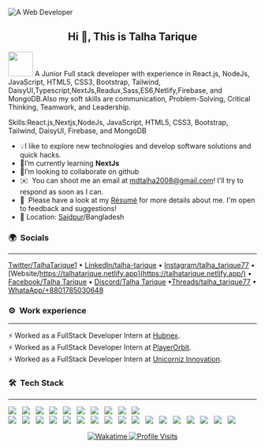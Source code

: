 ![A Web Developer](https://i.ibb.co/68W7wQf/WEB-DEVELOPER-2.gif)

<h2 align="center">Hi 👋, This is Talha Tarique</h2> 
<img src="https://media.giphy.com/media/mGcNjsfWAjY5AEZNw6/giphy.gif" width="50">
A Junior Full stack developer with experience in React.js, NodeJs, JavaScript, HTML5, CSS3, Bootstrap, Tailwind, DaisyUI,Typescript,NextJs,Readux,Sass,ES6,Netlify,Firebase, and MongoDB.Also my soft skills are communication, Problem-Solving, Critical Thinking, Teamwork, and Leadership.

Skills:React.js,Nextjs,NodeJs, JavaScript, HTML5, CSS3, Bootstrap, Tailwind, DaisyUI, Firebase, and MongoDB

- 💡I like to explore new technologies and develop software solutions and quick hacks.
- 🌱I’m currently learning **NextJs**
- 👯I’m looking to collaborate on github 
- ✉️ &nbsp;You can shoot me an email at mdtalha2008@gmail.com! I'll try to respond as soon as I can.
- 📄 &nbsp;Please have a look at my [Résumé](https://drive.google.com/file/d/1BO9x03glGUpAyf3S3UMyydXzzTmY6d_j/view?usp=sharing) for more details about me. I'm open to feedback and suggestions!
- 📍 Location: [Saidpur](https://maps.app.goo.gl/sjkFKXa5FGPwc2rg9)/Bangladesh
  
### 🌍 &nbsp;Socials
---
[Twitter/TalhaTarique1](https://twitter.com/TalhaTarique1) &bullet; [LinkedIn/talha-tarique](https://www.linkedin.com/in/talha-tarique/) &bullet; [Instagram/talha_tarique77](https://www.instagram.com/talha_tarique77/) &bullet; [Website/https://talhatarique.netlify.app](https://talhatarique.netlify.app/) &bullet; [Facebook/Talha Tarique](https://www.facebook.com/talha.tarique.5) &bullet; [Discord/Talha Tarique](https://discord.gg/uxpwasKq) &bullet;[Threads/talha_tarique77](https://www.threads.net/@talha_tarique77) &bullet; [WhataApp/+8801785030648](https://wa.link/8bkntc)

### ⚙️ &nbsp;Work experience
---
⚡ Worked as a FullStack Developer Intern at [Hubnex](https://www.hubnex.in/).<br>
⚡ Worked as a FullStack Developer Intern at [PlayerOrbit](https://www.playerorbit.com/).<br>
⚡ Worked as a FullStack Developer Intern at [Unicorniz Innovation](https://unicorninnovations.com/).


### 🛠 &nbsp;Tech Stack
---
<p align="left"> 
<img src="https://img.shields.io/badge/C-A8B9CC?style=flat-square&logo=C&logoColor=white"/> &nbsp;
<img src="https://img.shields.io/badge/JavaScript-F7DF1E?style=flat-square&logo=javascript&logoColor=black"/> &nbsp;
<img src="https://img.shields.io/badge/Bootstrapap-7952B3?style=flat-square&logo=bootstrap&logoColor=white"/> &nbsp;
<img src="https://img.shields.io/badge/CSS3-1572B6?style=flat-square&logo=css3&logoColor=white"/> &nbsp;
<img src="https://img.shields.io/badge/Express-000000?style=flat-square&logo=Express&logoColor=white"/> &nbsp;
<img src="https://img.shields.io/badge/Firebase-FFCA28?style=flat-square&logo=firebase&logoColor=black"/> &nbsp;
<img src="https://img.shields.io/badge/Git-F05032?style=flat-square&logo=git&logoColor=white"/> &nbsp;
<img src="https://img.shields.io/badge/GitHub-181717?style=flat-square&logo=GitHub&logoColor=white"/> &nbsp;
<img src="https://img.shields.io/badge/HTML5-E34F26?style=flat-square&logo=html5&logoColor=white"/> &nbsp;
<img src="https://img.shields.io/badge/java-007396?style=flat-square&logo=java&logoColor=white"/> &nbsp; </br>
<img src="https://img.shields.io/badge/JSON-000000?style=flat-square&logo=json&logoColor=white"/> &nbsp;
<img src="https://img.shields.io/badge/MongoDB-47A248?style=flat-square&logo=MongoDB&logoColor=white"/> &nbsp;
<img src="https://img.shields.io/badge/Next.js-000000?style=flat-square&logo=Next.js&logoColor=white"/> &nbsp;
<img src="https://img.shields.io/badge/Node.js-339933?style=flat-square&logo=Node.js&logoColor=white"/> &nbsp;
<img src="https://img.shields.io/badge/Postman-FF6C37?style=flat-square&logo=Postman&logoColor=white"/> &nbsp;
<img src="https://img.shields.io/badge/React-61DAFB?style=flat-square&logo=React&logoColor=black"/> &nbsp;
<img src="https://img.shields.io/badge/Typescript-3178C6?style=flat-square&logo=Typescript&logoColor=white"/> &nbsp;
<img src="https://img.shields.io/badge/Tailwind CSS-06B6D4?style=flat-square&logo=Tailwind CSS&logoColor=white"/> &nbsp;
<img src="https://img.shields.io/badge/Visual Studio Code-007ACC?style=flat-square&logo=Visual Studio Code&logoColor=white"/> &nbsp;
<img src="https://img.shields.io/badge/Vercel-000000?style=flat-square&logo=Vercel&logoColor=white"/> &nbsp;
<img src="https://img.shields.io/badge/Codepen-000000?style=for-the-badge&logo=codepen&logoColor=white"/> &nbsp; 
<img src="https://img.shields.io/badge/Netlify-00C7B7?style=for-the-badge&logo=netlify&logoColor=white"/> &nbsp;
<img src="https://img.shields.io/badge/Powershell-2CA5E0?style=for-the-badge&logo=powershell&logoColor=white"/> &nbsp;
<img src="https://img.shields.io/badge/Jira-0052CC?style=for-the-badge&logo=Jira&logoColor=white"/> &nbsp;
<img src="https://img.shields.io/badge/NPM-%23000000.svg?style=flat-square&logo=npm&logoColor=white"/> &nbsp;
<img src="https://img.shields.io/badge/React_Router-CA4245?style=flat-square&logo=react-router&logoColor=white"/> &nbsp;
<img src="https://img.shields.io/badge/netlify-%23000000.svg?style=flat-square&logo=netlify&logoColor=#00C7B7"/>
<p align="center">
<!--   <a href="https://wakatime.com/@21bac1db-681c-46c4-b9ab-9b7696a7ed10">
    <img src="https://wakatime.com/badge/user/21bac1db-681c-46c4-b9ab-9b7696a7ed10.svg" alt="Wakatime">
  </a> -->
  <a href="https://wakatime.com/@018ca7bc-7a69-473b-b691-1695b2fbb8b0">
    <img src="https://wakatime.com/badge/user/018ca7bc-7a69-473b-b691-1695b2fbb8b0.svg" alt="Wakatime">
  </a>

<!--   ![VisitorCount](https://profile-counter.glitch.me/{TalhaT298}/count.svg) -->

  <a href="https://github.com/TalhaT298">
    <img src="https://komarev.com/ghpvc/?username=TalhaT298" alt="Profile Visits">
  </a>
</p>  
